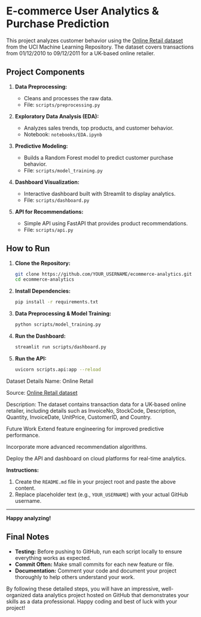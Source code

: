 # E-commerce User Analytics & Purchase Prediction

This project analyzes customer behavior using the [Online Retail dataset](https://archive.ics.uci.edu/dataset/352/online+retail) from the UCI Machine Learning Repository. The dataset covers transactions from 01/12/2010 to 09/12/2011 for a UK-based online retailer.

## Project Components

1. **Data Preprocessing:**  
   - Cleans and processes the raw data.
   - File: `scripts/preprocessing.py`

2. **Exploratory Data Analysis (EDA):**  
   - Analyzes sales trends, top products, and customer behavior.
   - Notebook: `notebooks/EDA.ipynb`

3. **Predictive Modeling:**  
   - Builds a Random Forest model to predict customer purchase behavior.
   - File: `scripts/model_training.py`

4. **Dashboard Visualization:**  
   - Interactive dashboard built with Streamlit to display analytics.
   - File: `scripts/dashboard.py`

5. **API for Recommendations:**  
   - Simple API using FastAPI that provides product recommendations.
   - File: `scripts/api.py`

## How to Run

1. **Clone the Repository:**
   ```bash
   git clone https://github.com/YOUR_USERNAME/ecommerce-analytics.git
   cd ecommerce-analytics

2. **Install Dependencies:**
   ```bash
   pip install -r requirements.txt
   
3. **Data Preprocessing & Model Training:**
   ```bash
   python scripts/model_training.py

4. **Run the Dashboard:**
   ```bash
   streamlit run scripts/dashboard.py

5. **Run the API:**
   ```bash
   uvicorn scripts.api:app --reload

Dataset Details
Name: Online Retail

Source: [Online Retail dataset](https://archive.ics.uci.edu/dataset/352/online+retail)

Description: The dataset contains transaction data for a UK-based online retailer, including details such as InvoiceNo, StockCode, Description, Quantity, InvoiceDate, UnitPrice, CustomerID, and Country.

Future Work
Extend feature engineering for improved predictive performance.

Incorporate more advanced recommendation algorithms.

Deploy the API and dashboard on cloud platforms for real-time analytics.



**Instructions:**  
1. Create the `README.md` file in your project root and paste the above content.  
2. Replace placeholder text (e.g., `YOUR_USERNAME`) with your actual GitHub username.

---
**Happy analyzing!**  

## Final Notes

- **Testing:** Before pushing to GitHub, run each script locally to ensure everything works as expected.
- **Commit Often:** Make small commits for each new feature or file.
- **Documentation:** Comment your code and document your project thoroughly to help others understand your work.

By following these detailed steps, you will have an impressive, well-organized data analytics project hosted on GitHub that demonstrates your skills as a data professional. Happy coding and best of luck with your project!

